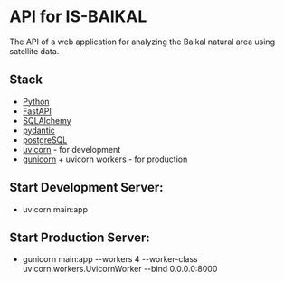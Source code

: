# API for IS-BAIKAL
The API of a web application for analyzing the Baikal natural area using satellite data.

## Stack
- [Python](https://www.python.org/)
- [FastAPI](https://fastapi.tiangolo.com/)
- [SQLAlchemy](https://www.sqlalchemy.org/)
- [pydantic](https://docs.pydantic.dev/latest/)
- [postgreSQL](https://www.postgresql.org/)
- [uvicorn](https://www.uvicorn.org/) - for development
- [gunicorn](https://gunicorn.org/) + uvicorn workers - for production

## Start Development Server:
- uvicorn main:app
## Start Production Server:
- gunicorn main:app --workers 4 --worker-class uvicorn.workers.UvicornWorker --bind 0.0.0.0:8000 